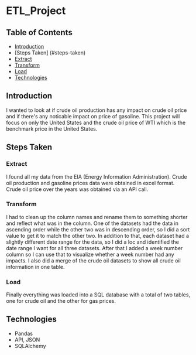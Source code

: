 # ETL_Project

## Table of Contents
* [Introduction](#introduction)
* [Steps Taken] (#steps-taken)
* [Extract](#extract)
* [Transform](#transform)
* [Load](#load)
* [Technologies](#technologies)

## Introduction
I wanted to look at if crude oil production has any impact on crude oil price and if there's any noticable impact on price of gasoline. This project will focus on only the United States and the crude oil price of WTI which is the benchmark price in the United States. 

## Steps Taken 
### Extract
I found all my data from the EIA (Energy Information Administration). Crude oil production and gasoline prices data were obtained in excel format. Crude oil price over the years was obtained via an API call.

### Transform
I had to clean up the column names and rename them to something shorter and reflect what was in the column. One of the datasets had the data in ascending order while the other two was in descending order, so I did a sort value to get it to match the other two. In addition to that, each dataset had a slightly different date range for the data, so I did a loc and identified the date range I want for all three datasets. After that I added a week number column so I can use that to visualize whether a week number had any impacts. I also did a merge of the crude oil datasets to show all crude oil information in one table.

### Load 
Finally everything was loaded into a SQL database with a total of two tables, one for crude oil and the other for gas prices. 

## Technologies
* Pandas
* API, JSON
* SQLAlchemy